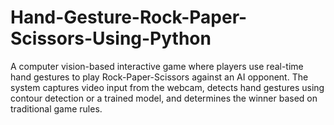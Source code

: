 # Hand-Gesture-Rock-Paper-Scissors-Using-Python
A computer vision-based interactive game where players use real-time hand gestures to play Rock-Paper-Scissors against an AI opponent. The system captures video input from the webcam, detects hand gestures using contour detection or a trained model, and determines the winner based on traditional game rules.
